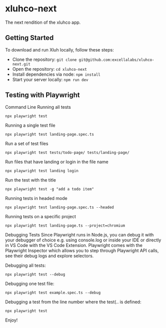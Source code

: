 # xluhco-next
The next rendition of the xluhco app.

## Getting Started

To download and run Xluh locally, follow these steps:
- Clone the repository:
`git clone git@github.com:excellalabs/xluhco-next.git`
- Open the repository:
`cd xluhco-next`
- Install dependencies via node:
`npm install`
- Start your server locally:
`npm run dev`

## Testing with Playwright

Command Line
Running all tests

`npx playwright test`

Running a single test file

`npx playwright test landing-page.spec.ts`

Run a set of test files

`npx playwright test tests/todo-page/ tests/landing-page/`

Run files that have landing or login in the file name

`npx playwright test landing login`

Run the test with the title

`npx playwright test -g "add a todo item"`

Running tests in headed mode

`npx playwright test landing-page.spec.ts --headed`

Running tests on a specific project

`npx playwright test landing-page.ts --project=chromium`

Debugging Tests
Since Playwright runs in Node.js, you can debug it with your debugger of choice e.g. using console.log or inside your IDE or directly in VS Code with the VS Code Extension. Playwright comes with the Playwright Inspector which allows you to step through Playwright API calls, see their debug logs and explore selectors.

Debugging all tests:

`npx playwright test --debug`

Debugging one test file:

`npx playwright test example.spec.ts --debug`

Debugging a test from the line number where the test(.. is defined:

`npx playwright test`

Enjoy!